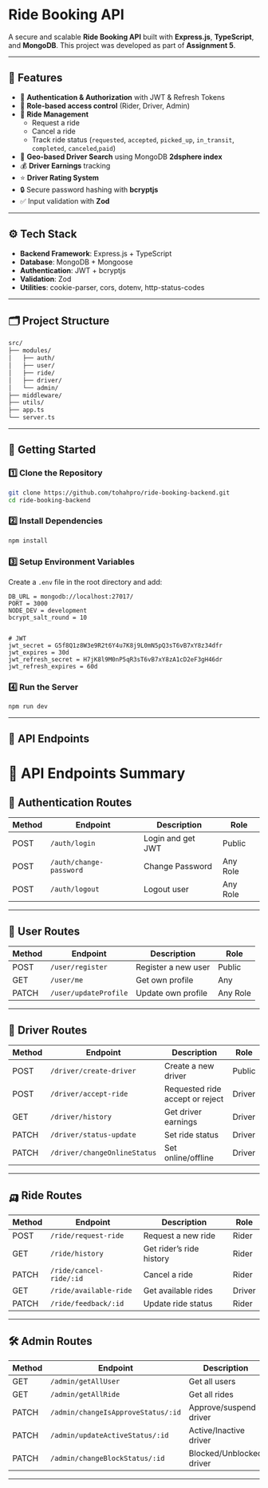 
# Ride Booking API

A secure and scalable **Ride Booking API** built with **Express.js**, **TypeScript**, and **MongoDB**. This project was developed as part of **Assignment 5**.

---

## 📌 Features
- 🔑 **Authentication & Authorization** with JWT & Refresh Tokens
- 👤 **Role-based access control** (Rider, Driver, Admin)
- 🚕 **Ride Management**
  - Request a ride
  - Cancel a ride
  - Track ride status (`requested`, `accepted`, `picked_up`, `in_transit`, `completed`, `canceled`,`paid`)
- 📍 **Geo-based Driver Search** using MongoDB **2dsphere index**
- 💰 **Driver Earnings** tracking
- ⭐ **Driver Rating System**
- 🔒 Secure password hashing with **bcryptjs**
- ✅ Input validation with **Zod**

---

## ⚙️ Tech Stack
- **Backend Framework**: Express.js + TypeScript
- **Database**: MongoDB + Mongoose
- **Authentication**: JWT + bcryptjs
- **Validation**: Zod
- **Utilities**: cookie-parser, cors, dotenv, http-status-codes

---

## 🗂️ Project Structure
```bash
src/
├── modules/
│   ├── auth/
│   ├── user/
│   ├── ride/
│   ├── driver/
│   └── admin/
├── middleware/
├── utils/
├── app.ts
└── server.ts
```

---

## 🚀 Getting Started

### 1️⃣ Clone the Repository
```bash
git clone https://github.com/tohahpro/ride-booking-backend.git
cd ride-booking-backend
```

### 2️⃣ Install Dependencies
```bash
npm install
```

### 3️⃣ Setup Environment Variables
Create a `.env` file in the root directory and add:
```env
DB_URL = mongodb://localhost:27017/
PORT = 3000
NODE_DEV = development
bcrypt_salt_round = 10


# JWT
jwt_secret = G5f8Q1z8W3e9R2t6Y4u7K8j9L0mN5pQ3sT6vB7xY8z34dfr
jwt_expires = 30d
jwt_refresh_secret = H7jK8l9M0nP5qR3sT6vB7xY8zA1cD2eF3gH46dr
jwt_refresh_expires = 60d
```

### 4️⃣ Run the Server
```bash
npm run dev
```

---

## 📡 API Endpoints
# 📌 API Endpoints Summary

## 🔑 Authentication Routes

| Method | Endpoint              | Description         | Role     |
| ------ | --------------------- | ------------------- | -------- |    
| POST   | `/auth/login`         | Login and get JWT   | Public   |
| POST   | `/auth/change-password` | Change Password   | Any Role   |
| POST   | `/auth/logout`        | Logout user         | Any Role |

---

## 👤 User Routes

| Method | Endpoint                    | Description        | Role         |
| ------ | --------------------------- | ------------------ | ------------ |
| POST   | `/user/register`      | Register a new user | Public   |
| GET    | `/user/me`                 | Get own profile    | Any          |
| PATCH  | `/user/updateProfile`   | Update own profile | Any Role     |


---

## 🚖 Driver Routes

| Method | Endpoint                  | Description         | Role   |
| ------ | ------------------------- | ------------------- | ------ |
| POST   | `/driver/create-driver`   | Create a new driver | Public |
| POST   | `/driver/accept-ride`   | Requested ride accept or reject | Driver |
| GET    | `/driver/history` | Get driver earnings | Driver |
| PATCH  | `/driver/status-update` | Set ride status | Driver|
| PATCH  | `/driver/changeOnlineStatus` | Set online/offline | Driver|

---

## 🛺 Ride Routes

| Method | Endpoint                          | Description                  | Role   |
| ------ | --------------------------------- | ---------------------------- | ------ |
| POST   | `/ride/request-ride`              | Request a new ride           | Rider  |
| GET    | `/ride/history`                   | Get rider’s ride history     | Rider  |
| PATCH  | `/ride/cancel-ride/:id`       | Cancel a ride                | Rider  |
| GET    | `/ride/available-ride`            | Get available rides          | Driver |
| PATCH  | `/ride/feedback/:id`              | Update ride status           | Rider |

---

## 🛠️ Admin Routes

| Method | Endpoint                         | Description            | Role  |
| ------ | -------------------------------- | ---------------------- | ----- |
| GET    | `/admin/getAllUser`              | Get all users          | Admin |
| GET    | `/admin/getAllRide`              | Get all rides          | Admin |
| PATCH  | `/admin/changeIsApproveStatus/:id` | Approve/suspend driver | Admin |
| PATCH  | `/admin/updateActiveStatus/:id` | Active/Inactive driver | Admin |
| PATCH  | `/admin/changeBlockStatus/:id` | Blocked/Unblocked driver | Admin |

---



